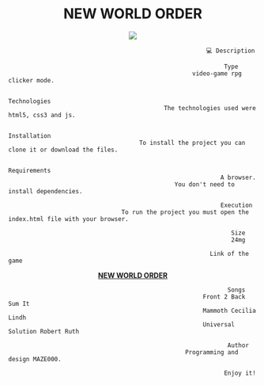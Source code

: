
<h1 align="center">NEW WORLD ORDER</h1>


<p align="center">
<img src="https://user-images.githubusercontent.com/72741681/168800134-4284aa65-290c-4dab-a9d3-757773ddb405.gif">
</p>


                                                            💻 Description

                                                                 Type
                                                        video-game rpg clicker mode.

                                                               Technologies
                                                The technologies used were html5, css3 and js.

                                                               Installation
                                         To install the project you can clone it or download the files.

                                                               Requirements
                                                                A browser.
                                                   You don't need to install dependencies.

                                                                Execution
                                    To run the project you must open the index.html file with your browser.

                                                                   Size
                                                                   24mg

                                                             Link of the game
   <p align="center"><a href="https://maze000.github.io/newworldorder.github.io/"><strong>NEW WORLD ORDER</strong></a></p>

                                                                  Songs
                                                           Front 2 Back Sum It
                                                           Mammoth Cecilia Lindh
                                                           Universal Solution Robert Ruth

                                                                  Author
                                                      Programming and design MAZE000.

                                                                 Enjoy it!

  



